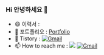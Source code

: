 ### Hi 안녕하세요 👋

<!--⚡
**jhjsky3/jhjsky3** is a ✨ _special_ ✨ repository because its `README.md` (this file) appears on your GitHub profile. -->

- 😄 이력서 : 
- 🌱 포트폴리오 : [Portfolio](https://www.notion.so/13eadb9bdf2e462e964e3bd51b1c3b73/)
- 💬 Tistory : <a href="https://jhjsky3.tistory.com/" target="_blank"><img alt="Gmail" src="https://img.shields.io/badge/Tistory-FFCD00?style=flat-square&logo=Kakao&logoColor=white" /></a>
- 📫 How to reach me : <!--네이버 메일--> <a href="https://www.naver.com" target="_blank"><img src="https://img.shields.io/badge/jhjsky333@naver.com-03C75A?style=flat-square&logo=naver&logoColor=white"/></a> <!--구글 메일--><a href="https://www.google.com" target="_blank"><img alt="Gmail" src="https://img.shields.io/badge/jhjsky3@gmail.com-D14836?style=flat-square&logo=gmail&logoColor=white" /></a>


